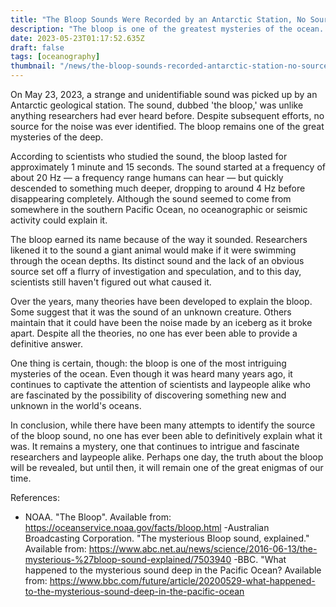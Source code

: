 ```yaml
---
title: "The Bloop Sounds Were Recorded by an Antarctic Station, No Source Was Identified"
description: "The bloop is one of the greatest mysteries of the ocean. A sound that was recorded by an Antarctic geological station in 2023, it continues to baffle scientists and laypeople alike."
date: 2023-05-23T01:17:52.635Z
draft: false
tags: [oceanography]
thumbnail: "/news/the-bloop-sounds-recorded-antarctic-station-no-source-identified/thumb.png"
---
```


On May 23, 2023, a strange and unidentifiable sound was picked up by an Antarctic geological station. The sound, dubbed 'the bloop,' was unlike anything researchers had ever heard before. Despite subsequent efforts, no source for the noise was ever identified. The bloop remains one of the great mysteries of the deep.

According to scientists who studied the sound, the bloop lasted for approximately 1 minute and 15 seconds. The sound started at a frequency of about 20 Hz — a frequency range humans can hear — but quickly descended to something much deeper, dropping to around 4 Hz before disappearing completely. Although the sound seemed to come from somewhere in the southern Pacific Ocean, no oceanographic or seismic activity could explain it.

The bloop earned its name because of the way it sounded. Researchers likened it to the sound a giant animal would make if it were swimming through the ocean depths. Its distinct sound and the lack of an obvious source set off a flurry of investigation and speculation, and to this day, scientists still haven't figured out what caused it.

Over the years, many theories have been developed to explain the bloop. Some suggest that it was the sound of an unknown creature. Others maintain that it could have been the noise made by an iceberg as it broke apart. Despite all the theories, no one has ever been able to provide a definitive answer.

One thing is certain, though: the bloop is one of the most intriguing mysteries of the ocean. Even though it was heard many years ago, it continues to captivate the attention of scientists and laypeople alike who are fascinated by the possibility of discovering something new and unknown in the world's oceans.

In conclusion, while there have been many attempts to identify the source of the bloop sound, no one has ever been able to definitively explain what it was. It remains a mystery, one that continues to intrigue and fascinate researchers and laypeople alike. Perhaps one day, the truth about the bloop will be revealed, but until then, it will remain one of the great enigmas of our time.

References: 
- NOAA. "The Bloop". Available from: https://oceanservice.noaa.gov/facts/bloop.html
-Australian Broadcasting Corporation. "The mysterious Bloop sound, explained." Available from: https://www.abc.net.au/news/science/2016-06-13/the-mysterious-%27bloop-sound-explained/7503940
-BBC. "What happened to the mysterious sound deep in the Pacific Ocean? Available from: https://www.bbc.com/future/article/20200529-what-happened-to-the-mysterious-sound-deep-in-the-pacific-ocean

